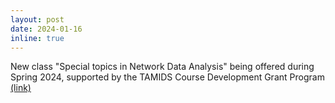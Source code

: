 ```yaml
---
layout: post
date: 2024-01-16
inline: true
---
```


New class "Special topics in Network Data Analysis" being offered during Spring 2024, supported by the TAMIDS Course Development Grant Program [(link)](https://tamids.tamu.edu/2023/06/16/tamids-2023-data-science-course-development-program-award/)